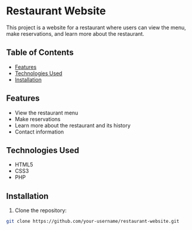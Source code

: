 # Restaurant Website

This project is a website for a restaurant where users can view the menu, make reservations, and learn more about the restaurant.

## Table of Contents

- [Features](#features)
- [Technologies Used](#technologies-used)
- [Installation](#installation)


## Features

- View the restaurant menu
- Make reservations
- Learn more about the restaurant and its history
- Contact information

## Technologies Used

- HTML5
- CSS3
- PHP
  

## Installation

1. Clone the repository:

```bash
git clone https://github.com/your-username/restaurant-website.git
